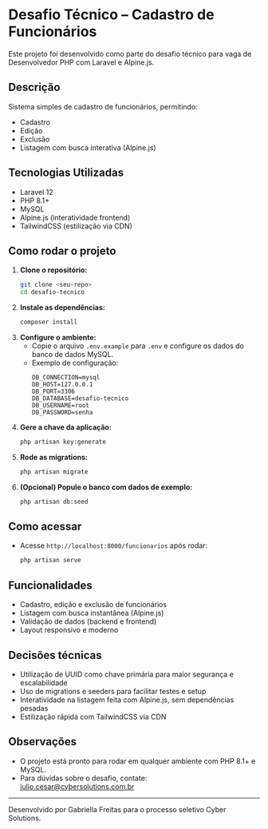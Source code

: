 # Desafio Técnico – Cadastro de Funcionários

Este projeto foi desenvolvido como parte do desafio técnico para vaga de Desenvolvedor PHP com Laravel e Alpine.js.

## Descrição

Sistema simples de cadastro de funcionários, permitindo:
- Cadastro
- Edição
- Exclusão
- Listagem com busca interativa (Alpine.js)

## Tecnologias Utilizadas
- Laravel 12
- PHP 8.1+
- MySQL
- Alpine.js (interatividade frontend)
- TailwindCSS (estilização via CDN)

## Como rodar o projeto

1. **Clone o repositório:**
   ```bash
   git clone <seu-repo>
   cd desafio-tecnico
   ```
2. **Instale as dependências:**
   ```bash
   composer install
   ```
3. **Configure o ambiente:**
   - Copie o arquivo `.env.example` para `.env` e configure os dados do banco de dados MySQL.
   - Exemplo de configuração:
     ```env
     DB_CONNECTION=mysql
     DB_HOST=127.0.0.1
     DB_PORT=3306
     DB_DATABASE=desafio-tecnico
     DB_USERNAME=root
     DB_PASSWORD=senha
     ```
4. **Gere a chave da aplicação:**
   ```bash
   php artisan key:generate
   ```
5. **Rode as migrations:**
   ```bash
   php artisan migrate
   ```
6. **(Opcional) Popule o banco com dados de exemplo:**
   ```bash
   php artisan db:seed
   ```

## Como acessar
- Acesse `http://localhost:8000/funcionarios` após rodar:
  ```bash
  php artisan serve
  ```

## Funcionalidades
- Cadastro, edição e exclusão de funcionários
- Listagem com busca instantânea (Alpine.js)
- Validação de dados (backend e frontend)
- Layout responsivo e moderno

## Decisões técnicas
- Utilização de UUID como chave primária para maior segurança e escalabilidade
- Uso de migrations e seeders para facilitar testes e setup
- Interatividade na listagem feita com Alpine.js, sem dependências pesadas
- Estilização rápida com TailwindCSS via CDN

## Observações
- O projeto está pronto para rodar em qualquer ambiente com PHP 8.1+ e MySQL.
- Para dúvidas sobre o desafio, contate: julio.cesar@cybersolutions.com.br

---

Desenvolvido por Gabriella Freitas para o processo seletivo Cyber Solutions.
